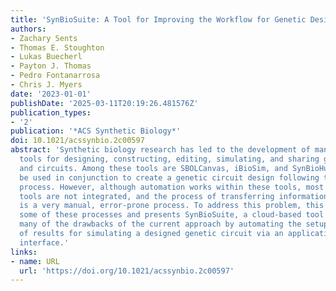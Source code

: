 ```yaml
---
title: 'SynBioSuite: A Tool for Improving the Workflow for Genetic Design and Modeling'
authors:
- Zachary Sents
- Thomas E. Stoughton
- Lukas Buecherl
- Payton J. Thomas
- Pedro Fontanarrosa
- Chris J. Myers
date: '2023-01-01'
publishDate: '2025-03-11T20:19:26.481576Z'
publication_types:
- '2'
publication: '*ACS Synthetic Biology*'
doi: 10.1021/acssynbio.2c00597
abstract: 'Synthetic biology research has led to the development of many software
  tools for designing, constructing, editing, simulating, and sharing genetic parts
  and circuits. Among these tools are SBOLCanvas, iBioSim, and SynBioHub, which can
  be used in conjunction to create a genetic circuit design following the design–build–test–learn
  process. However, although automation works within these tools, most of these software
  tools are not integrated, and the process of transferring information between them
  is a very manual, error-prone process. To address this problem, this work automates
  some of these processes and presents SynBioSuite, a cloud-based tool that eliminates
  many of the drawbacks of the current approach by automating the setup and reception
  of results for simulating a designed genetic circuit via an application programming
  interface.'
links:
- name: URL
  url: 'https://doi.org/10.1021/acssynbio.2c00597'
---
```

